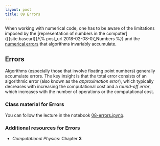 ```yaml
---
layout: post
title: 09 Errors
---
```


When working with numerical code, one has to be aware of the
limitations imposed by the
[representation of numbers in the computer]({{site.baseurl}}/{%
post_url 2018-02-08-07_Numbers %}) and the [numerical errors](#errors)
that algorithms invariably accumulate.



## Errors

Algorithms (especially those that involve floating point numbers)
generally accumulate errors. The key insight is that the total error
consists of an algorithmic error (also known as the *approximation
error*), which typically decreases with increasing the computational
cost and a *round-off error*, which increases with the number of
operations or the computational cost.

### Class material for Errors

You can follow the lecture in the notebook
[08-errors.ipynb]({{site.nbviewer.resources}}/08_errors/08-errors.ipynb).

### Additional resources for Errors

* _Computational Physics_: Chapter **3**

